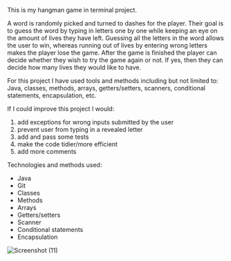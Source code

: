 This is my hangman game in terminal project.

A word is randomly picked and turned to dashes for the player.
Their goal is to guess the word by typing in letters one by one
while keeping an eye on the amount of lives they have left.
Guessing all the letters in the word allows the user to win,
whereas running out of lives by entering wrong letters makes
the player lose the game.
After the game is finished the player can decide whether they
wish to try the game again or not. If yes, then they can decide
how many lives they would like to have.

For this project I have used tools and methods including but not
limited to: Java, classes, methods, arrays, getters/setters, scanners,
conditional statements, encapsulation, etc.

If I could improve this project I would:
1. add exceptions for wrong inputs submitted by the user
2. prevent user from typing in a revealed letter
3. add and pass some tests
4. make the code tidier/more efficient
5. add more comments

Technologies and methods used:
- Java
- Git
- Classes
- Methods
- Arrays
- Getters/setters
- Scanner
- Conditional statements
- Encapsulation

![Screenshot (11)](https://user-images.githubusercontent.com/98832011/203296922-9670f018-9382-4dc7-a1a5-491ef2f8bc9a.png)
